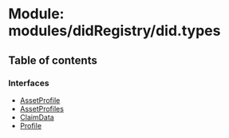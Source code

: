# Module: modules/didRegistry/did.types

## Table of contents

### Interfaces

- [AssetProfile](../interfaces/modules_didRegistry_did_types.AssetProfile.md)
- [AssetProfiles](../interfaces/modules_didRegistry_did_types.AssetProfiles.md)
- [ClaimData](../interfaces/modules_didRegistry_did_types.ClaimData.md)
- [Profile](../interfaces/modules_didRegistry_did_types.Profile.md)
